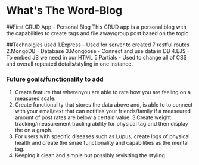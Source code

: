 # What's The Word-Blog
##First CRUD App - Personal Blog
This CRUD app is a personal blog with the capabilities to create tags and file away/group post based on the topic. 

##Technolgies used
1.Express - Used for server to created 7 restful routes
2.MongoDB - Database
3.Mongoose - Connect and use data in DB
4.EJS - To embed JS we need in our HTML
5.Partials - Used to change all of CSS and overall repeated details/styling in one instance.

 ### Future goals/functionality to add 
 1. Create feature that wherenyou are able to rate how you are feeling on a measured scale. 
 2. Create functionailty that stores the data above and, is able to to connect with your email/text that can notifies your friends/family if a measeured amount of post rates are below a certain value.
 3.Create weight tracking/measurement tracling ability for physical tag and then display the on a graph.
 4. For users with specific diseases such as Lupus, create logs of physical health and create the smae functionality and capabilities as the mental tag.
 5. Keeping it clean and simple but possibly revisiting the styling


